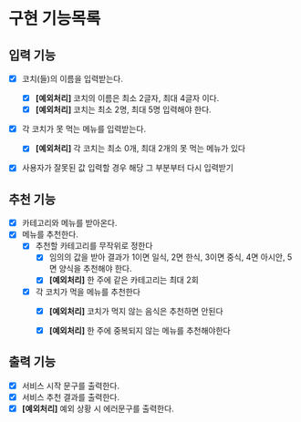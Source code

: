 # 구현 기능목록

## 입력 기능
- [x] 코치(들)의 이름을 입력받는다.
  - [x] **[예외처리]** 코치의 이름은 최소 2글자, 최대 4글자 이다.
  - [x] **[예외처리]** 코치는 최소 2명, 최대 5명 입력해야 한다.
- [x] 각 코치가 못 먹는 메뉴를 입력받는다.
  - [x] **[예외처리]** 각 코치는 최소 0개, 최대 2개의 못 먹는 메뉴가 있다
- [x] 사용자가 잘못된 값 입력할 경우 해당 그 부분부터 다시 입력받기 
  

## 추천 기능
- [x] 카테고리와 메뉴를 받아온다.
- [x] 메뉴를 추천한다.
  - [x] 추천할 카테고리를 무작위로 정한다
    - [x] 임의의 값을 받아 결과가 1이면 일식, 2면 한식, 3이면 중식, 4면 아시안, 5면 양식을 추천해야 한다.
    - [x] **[예외처리]** 한 주에 같은 카테고리는 최대 2회
  - [x] 각 코치가 먹을 메뉴를 추천한다
    - [x] **[예외처리]** 코치가 먹지 않는 음식은 추천하면 안된다
    - [x] **[예외처리]** 한 주에 중복되지 않는 메뉴를 추천해야한다
    

## 출력 기능
- [x] 서비스 시작 문구를 출력한다.
- [x] 서비스 추천 결과를 출력한다.
- [x] **[예외처리]** 예외 상황 시 에러문구를 출력한다.
